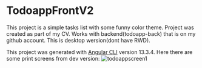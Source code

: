 # TodoappFrontV2

This project is a simple tasks list with some funny color theme.
Project was created as part of my CV.
Works with backend(todoapp-back) that is on my github account. 
This is desktop wersion(dont have RWD).

This project was generated with [Angular CLI](https://github.com/angular/angular-cli) version 13.3.4.
Here there are some  print screens from dev version:
![todoappscreen1](https://user-images.githubusercontent.com/50272964/177001887-124f4973-1355-4ec8-a4ac-603f251a6ae0.png)



